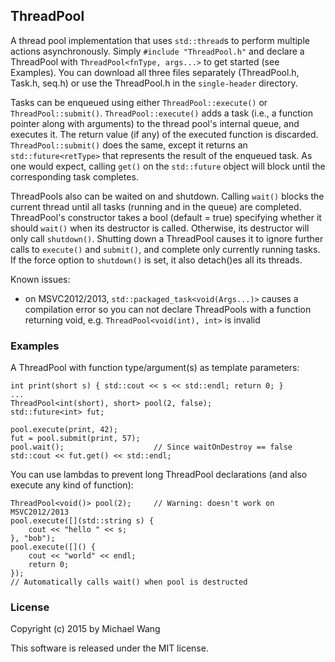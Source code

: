 ## ThreadPool

A thread pool implementation that uses `std::thread`s to perform multiple
actions asynchronously. Simply `#include "ThreadPool.h"` and declare a
ThreadPool with `ThreadPool<fnType, args...>` to get started (see Examples).
You can download all three files separately (ThreadPool.h, Task.h, seq.h)
or use the ThreadPool.h in the `single-header` directory.

Tasks can be enqueued using either `ThreadPool::execute()` or `ThreadPool::submit()`.
`ThreadPool::execute()` adds a task (i.e., a function pointer along with arguments)
to the thread pool's internal queue, and executes it. The return value (if any)
of the executed function is discarded. `ThreadPool::submit()` does the same,
except it returns an `std::future<retType>` that represents the result of the
enqueued task. As one would expect, calling `get()` on the `std::future` object
will block until the corresponding task completes.

ThreadPools also can be waited on and shutdown. Calling `wait()` blocks the
current thread until all tasks (running and in the queue) are completed.
ThreadPool's constructor takes a bool (default = true) specifying whether it
should `wait()` when its destructor is called. Otherwise, its destructor will
only call `shutdown()`. Shutting down a ThreadPool causes it to ignore further
calls to `execute()` and `submit()`, and complete only currently running tasks.
If the force option to `shutdown()` is set, it also detach()es all its threads.

Known issues:
* on MSVC2012/2013, `std::packaged_task<void(Args...)>` causes a compilation
  error so you can not declare ThreadPools with a function returning void,
  e.g. `ThreadPool<void(int), int>` is invalid

### Examples

A ThreadPool with function type/argument(s) as template parameters:

    int print(short s) { std::cout << s << std::endl; return 0; }
    ...
    ThreadPool<int(short), short> pool(2, false);
    std::future<int> fut;
    
    pool.execute(print, 42);
    fut = pool.submit(print, 57);
    pool.wait();                    // Since waitOnDestroy == false
    std::cout << fut.get() << std::endl;

You can use lambdas to prevent long ThreadPool declarations (and also execute
any kind of function):

    ThreadPool<void()> pool(2);     // Warning: doesn't work on MSVC2012/2013
    pool.execute([](std::string s) {
        cout << "hello " << s;
    }, "bob");
    pool.execute([]() {
        cout << "world" << endl;
        return 0;
    });
    // Automatically calls wait() when pool is destructed

### License

Copyright (c) 2015 by Michael Wang

This software is released under the MIT license.